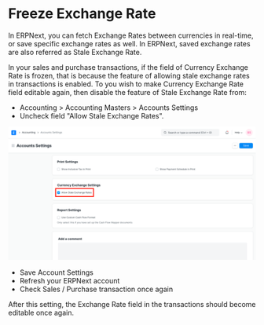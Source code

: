 
# Freeze Exchange Rate



In ERPNext, you can fetch Exchange Rates between currencies in real-time, or save specific exchange rates as well. In ERPNext, saved exchange rates are also referred as Stale Exchange Rate.


In your sales and purchase transactions, if the field of Currency Exchange Rate is frozen, that is because the feature of allowing stale exchange rates in transactions is enabled. To you wish to make Currency Exchange Rate field editable again, then disable the feature of Stale Exchange Rate from:


* Accounting > Accounting Masters > Accounts Settings
* Uncheck field "Allow Stale Exchange Rates".


![Allow Stale Exchange Rates](/files/allow-stale-exchange-rates.png)
* Save Account Settings
* Refresh your ERPNext account
* Check Sales / Purchase transaction once again


After this setting, the Exchange Rate field in the transactions should become editable once again.




